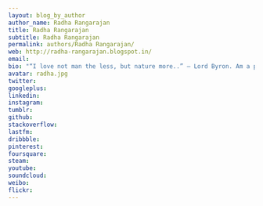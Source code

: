 ```yaml
---
layout: blog_by_author
author_name: Radha Rangarajan
title: Radha Rangarajan
subtitle: Radha Rangarajan
permalink: authors/Radha Rangarajan/
web: http://radha-rangarajan.blogspot.in/
email:
bio: "“I love not man the less, but nature more..” – Lord Byron. Am a photographer and wildlife enthusiast. Writing on the last page of the notebook in school led to scribbling on sheets in college. Heck! I sat and wrote during my daily bus ride to college too. Now this blog bears the brunt of my rants. Here, I talk about the world as I see it and show the way my lens interprets the sights around me."
avatar: radha.jpg
twitter: 
googleplus:
linkedin:
instagram:
tumblr:
github:
stackoverflow:
lastfm:
dribbble:
pinterest:
foursquare:
steam:
youtube:
soundcloud:
weibo:
flickr:
---
```

